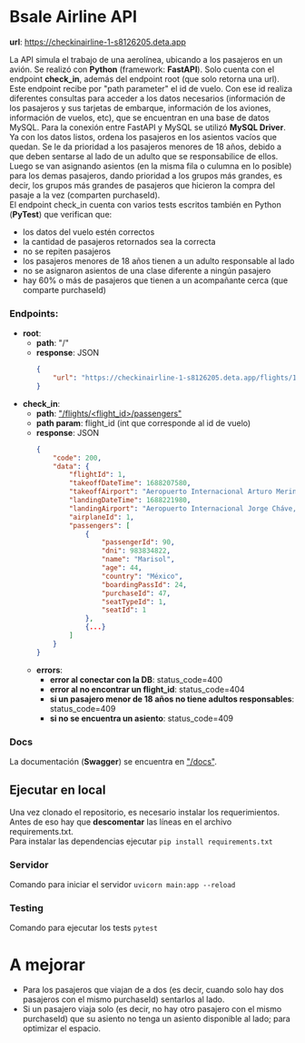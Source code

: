 # Bsale Airline API
**url**: https://checkinairline-1-s8126205.deta.app  
  
La API simula el trabajo de una aerolínea, ubicando a los pasajeros en un avión. Se realizó con **Python** (framework: **FastAPI**). Solo cuenta con el endpoint **check_in**, además del endpoint root (que solo retorna una url).  
Este endpoint recibe por "path parameter" el id de vuelo. Con ese id realiza diferentes consultas para acceder a los datos necesarios (información de los pasajeros y sus tarjetas de embarque, información de los aviones, información de vuelos, etc), que se encuentran en una base de datos MySQL. Para la conexión entre FastAPI y MySQL se utilizó **MySQL Driver**.  
Ya con los datos listos, ordena los pasajeros en los asientos vacíos que quedan. Se le da prioridad a los pasajeros menores de 18 años, debido a que deben sentarse al lado de un adulto que se responsabilice de ellos. Luego se van asignando asientos (en la misma fila o culumna en lo posible) para los demas pasajeros, dando prioridad a los grupos más grandes, es decir, los grupos más grandes de pasajeros que hicieron la compra del pasaje a la vez (comparten purchaseId).  
El endpoint check_in cuenta con varios tests escritos también en Python (**PyTest**) que verifican que:
- los datos del vuelo estén correctos
- la cantidad de pasajeros retornados sea la correcta
- no se repiten pasajeros
- los pasajeros menores de 18 años tienen a un adulto responsable al lado
- no se asignaron asientos de una clase diferente a ningún pasajero
- hay 60% o más de pasajeros que tienen a un acompañante cerca (que comparte purchaseId)  
### Endpoints:
- **root**:
    - **path**: "/"  
    - **response**: JSON
        ```json
        {
            "url": "https://checkinairline-1-s8126205.deta.app/flights/1/passengers"
        }
        ```
- **check_in**:  
    - **path**: ["/flights/<flight_id>/passengers"](https://checkinairline-1-s8126205.deta.app/flights/1/passengers)  
    - **path param**: flight_id (int que corresponde al id de vuelo)  
    - **response**: JSON  
        ```json
        {
            "code": 200,
            "data": {
                "flightId": 1,
                "takeoffDateTime": 1688207580,
                "takeoffAirport": "Aeropuerto Internacional Arturo Merino Benitez, Chile",
                "landingDateTime": 1688221980,
                "landingAirport": "Aeropuerto Internacional Jorge Cháve, Perú",
                "airplaneId": 1,
                "passengers": [
                    {
                        "passengerId": 90,
                        "dni": 983834822,
                        "name": "Marisol",
                        "age": 44,
                        "country": "México",
                        "boardingPassId": 24,
                        "purchaseId": 47,
                        "seatTypeId": 1,
                        "seatId": 1
                    },
                    {...}
                ]
            }
        }
        ```
    - **errors**:
        - **error al conectar con la DB**: status_code=400
        - **error al no encontrar un flight_id**: status_code=404
        - **si un pasajero menor de 18 años no tiene adultos responsables**: status_code=409
        - **si no se encuentra un asiento**: status_code=409
### Docs
La documentación (**Swagger**) se encuentra en ["/docs"](https://checkinairline-1-s8126205.deta.app/docs).  
## Ejecutar en local
Una vez clonado el repositorio, es necesario instalar los requerimientos. Antes de eso hay que **descomentar** las líneas en el archivo requirements.txt.  
Para instalar las dependencias ejecutar ```pip install requirements.txt```  
### Servidor
Comando para iniciar el servidor ```uvicorn main:app --reload```  
### Testing
Comando para ejecutar los tests ```pytest```  
# A mejorar
- Para los pasajeros que viajan de a dos (es decir, cuando solo hay dos pasajeros con el mismo purchaseId) sentarlos al lado.
- Si un pasajero viaja solo (es decir, no hay otro pasajero con el mismo purchaseId) que su asiento no tenga un asiento disponible al lado; para optimizar el espacio.